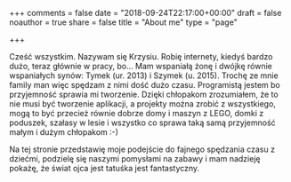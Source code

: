 +++
comments = false
date = "2018-09-24T22:17:00+00:00"
draft = false
noauthor = true
share = false
title = "About me"
type = "page"

+++

Cześć wszystkim. Nazywam się Krzysiu. Robię internety, kiedyś bardzo dużo, teraz głównie w pracy, bo… Mam wspaniałą żonę i dwójkę równie wspaniałych synów: Tymek (ur. 2013) i Szymek (u. 2015). Trochę ze mnie family man więc spędzam z nimi dość dużo czasu.
Programistą jestem bo przyjemność sprawia mi tworzenie. Dzięki chłopakom zrozumiałem, że to nie musi być tworzenie aplikacji, a projekty można zrobić z wszystkiego, mogą to być przecież równie dobrze domy i maszyn z LEGO, domki z poduszek, szałasy w lesie i wszystko co sprawa taką samą przyjemność małym i dużym chłopakom :-)

Na tej stronie przedstawię moje podejście do fajnego spędzania czasu z dziećmi, podzielę się naszymi pomysłami na zabawy i mam nadzieję pokażę, że świat ojca jest tatuśka jest fantastyczny.
